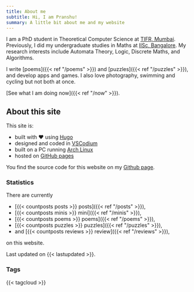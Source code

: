 ```yaml
---
title: About me
subtitle: Hi, I am Pranshu!
summary: A little bit about me and my website
---
```


I am a PhD student in Theoretical Computer Science at [TIFR, Mumbai](https://www.tifr.res.in/). Previously, I did my undergraduate studies in Maths at [IISc, Bangalore](https://iisc.ac.in). My research interests include Automata Theory, Logic, Discrete Maths, and Algorithms.

I write [poems]({{< ref "/poems" >}}) and [puzzles]({{< ref "/puzzles" >}}), and develop apps and games. I also love  photography, swimming and cycling but not both at once.

[See what I am doing now]({{< ref "/now" >}}).

## About this site

This site is: 

- built with :heart: using [Hugo](https://gohugo.io)
- designed and coded in [VSCodium](https://vscodium.com/) 
- built on a PC running [Arch Linux](https://archlinux.org/)
- hosted on [GitHub pages](https://pages.github.com/)

You find the source code for this website on my [Github page](https://github.com/pranshugaba/).

### Statistics

There are currently

- [{{< countposts posts >}} posts]({{< ref "/posts" >}}),
- [{{< countposts minis >}} mini]({{< ref "/minis" >}}),
- [{{< countposts poems >}} poems]({{< ref "/poems" >}}),
- [{{< countposts puzzles >}} puzzles]({{< ref "/puzzles" >}}),
- and [{{< countposts reviews >}} review]({{< ref "/reviews" >}}),

on this website.

Last updated on {{< lastupdated >}}.

### Tags

{{< tagcloud >}}
